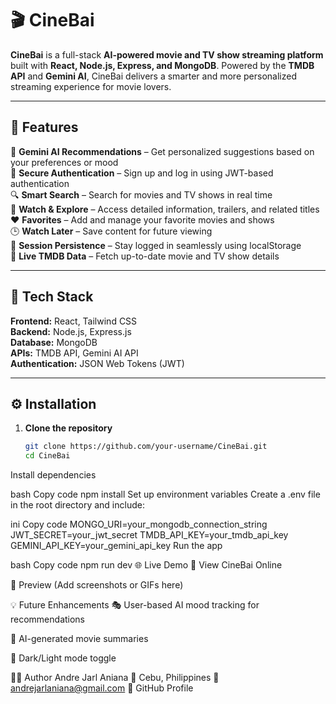 # 🎬 CineBai

**CineBai** is a full-stack **AI-powered movie and TV show streaming platform** built with **React, Node.js, Express, and MongoDB**. Powered by the **TMDB API** and **Gemini AI**, CineBai delivers a smarter and more personalized streaming experience for movie lovers.

---

## 🚀 Features
🤖 **Gemini AI Recommendations** – Get personalized suggestions based on your preferences or mood  
🔐 **Secure Authentication** – Sign up and log in using JWT-based authentication  
🔍 **Smart Search** – Search for movies and TV shows in real time  
🎥 **Watch & Explore** – Access detailed information, trailers, and related titles  
❤️ **Favorites** – Add and manage your favorite movies and shows  
🕒 **Watch Later** – Save content for future viewing  
🔄 **Session Persistence** – Stay logged in seamlessly using localStorage  
📡 **Live TMDB Data** – Fetch up-to-date movie and TV show details  

---

## 🧠 Tech Stack

**Frontend:** React, Tailwind CSS  
**Backend:** Node.js, Express.js  
**Database:** MongoDB  
**APIs:** TMDB API, Gemini AI API  
**Authentication:** JSON Web Tokens (JWT)

---

## ⚙️ Installation

1. **Clone the repository**
   ```bash
   git clone https://github.com/your-username/CineBai.git
   cd CineBai
Install dependencies

bash
Copy code
npm install
Set up environment variables
Create a .env file in the root directory and include:

ini
Copy code
MONGO_URI=your_mongodb_connection_string
JWT_SECRET=your_jwt_secret
TMDB_API_KEY=your_tmdb_api_key
GEMINI_API_KEY=your_gemini_api_key
Run the app

bash
Copy code
npm run dev
🌐 Live Demo
🔗 View CineBai Online

📸 Preview
(Add screenshots or GIFs here)

💡 Future Enhancements
🎭 User-based AI mood tracking for recommendations

🧩 AI-generated movie summaries

🌙 Dark/Light mode toggle

🧑‍💻 Author
Andre Jarl Aniana
📍 Cebu, Philippines
📧 andrejarlaniana@gmail.com
🔗 GitHub Profile

